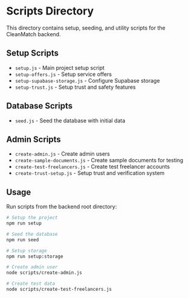 # Scripts Directory

This directory contains setup, seeding, and utility scripts for the CleanMatch backend.

## Setup Scripts
- `setup.js` - Main project setup script
- `setup-offers.js` - Setup service offers
- `setup-supabase-storage.js` - Configure Supabase storage
- `setup-trust.js` - Setup trust and safety features

## Database Scripts
- `seed.js` - Seed the database with initial data

## Admin Scripts
- `create-admin.js` - Create admin users
- `create-sample-documents.js` - Create sample documents for testing
- `create-test-freelancers.js` - Create test freelancer accounts
- `create-trust-setup.js` - Setup trust and verification system

## Usage

Run scripts from the backend root directory:

```bash
# Setup the project
npm run setup

# Seed the database
npm run seed

# Setup storage
npm run setup:storage

# Create admin user
node scripts/create-admin.js

# Create test data
node scripts/create-test-freelancers.js
```
